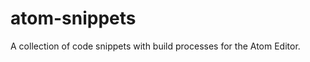 atom-snippets
=============

A collection of code snippets with build processes for the Atom Editor.
